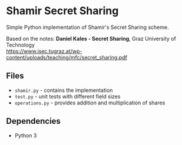 # Shamir Secret Sharing 

Simple Python implementation of Shamir's Secret Sharing scheme.

Based on the notes:
**Daniel Kales - Secret Sharing**, Graz University of Technology  
https://www.isec.tugraz.at/wp-content/uploads/teaching/mfc/secret_sharing.pdf

## Files

- `shamir.py` - contains the implementation
- `test.py` - unit tests with different field sizes
- `operations.py` - provides addition and multiplication of shares

## Dependencies

- Python 3

